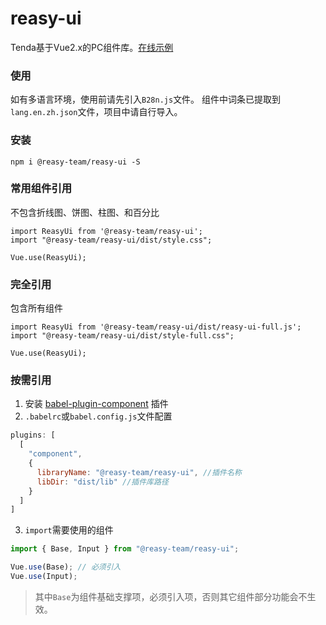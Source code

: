 # reasy-ui
Tenda基于Vue2.x的PC组件库。[在线示例](https://reasyteam.github.io/Reasy-UI/)

### 使用
如有多语言环境，使用前请先引入`B28n.js`文件。
组件中词条已提取到`lang.en.zh.json`文件，项目中请自行导入。

### 安装
```
npm i @reasy-team/reasy-ui -S

```

### 常用组件引用
不包含折线图、饼图、柱图、和百分比

```
import ReasyUi from '@reasy-team/reasy-ui';
import "@reasy-team/reasy-ui/dist/style.css";

Vue.use(ReasyUi);
```
### 完全引用
包含所有组件

```
import ReasyUi from '@reasy-team/reasy-ui/dist/reasy-ui-full.js';
import "@reasy-team/reasy-ui/dist/style-full.css";

Vue.use(ReasyUi);
```

### 按需引用

1. 安装 [babel-plugin-component](https://www.npmjs.com/package/babel-plugin-component) 插件
2. `.babelrc`或`babel.config.js`文件配置
```js
plugins: [
  [
    "component",
    {
      libraryName: "@reasy-team/reasy-ui", //插件名称
      libDir: "dist/lib" //插件库路径
    }
  ]
]
```
3. `import`需要使用的组件
```js
import { Base, Input } from "@reasy-team/reasy-ui";

Vue.use(Base); // 必须引入
Vue.use(Input);
```
> 其中`Base`为组件基础支撑项，必须引入项，否则其它组件部分功能会不生效。
